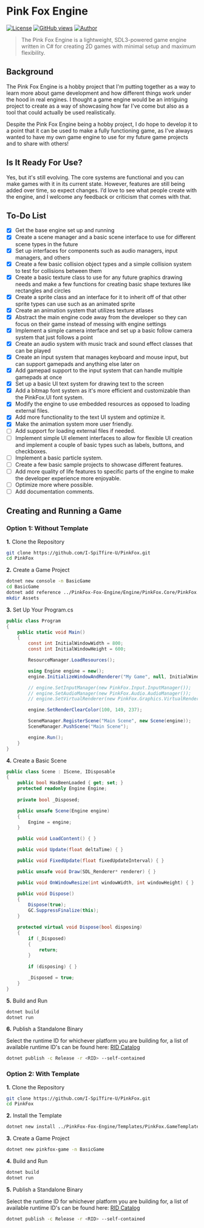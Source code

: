 # Pink Fox Engine

[![License](https://img.shields.io/badge/License-Apache_2.0-blue.svg)](https://opensource.org/licenses/Apache-2.0)
[![GitHub views](https://komarev.com/ghpvc/?username=I-SpiTfire-U&label=Views)](https://github.com/I-SpiTfire-U)
[![Author](https://img.shields.io/badge/Author-I--SpiTfire--U-181717?logo=github)](https://github.com/I-SpiTfire-U)

> The Pink Fox Engine is a lightweight, SDL3-powered game engine written in C# for creating 2D games with minimal setup and maximum flexibility.

## Background

The Pink Fox Engine is a hobby project that I'm putting together as a way to learn more about game development and how different things work under the hood in real engines. I thought a game engine would be an intriguing project to create as a way of showcasing how far I've come but also as a tool that could actually be used realistically.

Despite the Pink Fox Engine being a hobby project, I do hope to develop it to a point that it can be used to make a fully functioning game, as I've always wanted to have my own game engine to use for my future game projects and to share with others!

## Is It Ready For Use?

Yes, but it's still evolving. The core systems are functional and you can make games with it in its current state. However, features are still being added over time, so expect changes.
I’d love to see what people create with the engine, and I welcome any feedback or criticism that comes with that.

## To-Do List

- [X] Get the base engine set up and running
- [X] Create a scene manager and a basic scene interface to use for different scene types in the future
- [X] Set up interfaces for components such as audio managers, input managers, and others
- [X] Create a few basic collision object types and a simple collision system to test for collisions between them
- [X] Create a basic texture class to use for any future graphics drawing needs and make a few functions for creating basic shape textures like rectangles and circles
- [X] Create a sprite class and an interface for it to inherit off of that other sprite types can use such as an animated sprite
- [X] Create an animation system that utilizes texture atlases
- [X] Abstract the main engine code away from the developer so they can focus on their game instead of messing with engine settings
- [X] Implement a simple camera interface and set up a basic follow camera system that just follows a point
- [X] Create an audio system with music track and sound effect classes that can be played
- [X] Create an input system that manages keyboard and mouse input, but can support gamepads and anything else later on
- [X] Add gamepad support to the input system that can handle multiple gamepads at once
- [X] Set up a basic UI text system for drawing text to the screen
- [X] Add a bitmap font system as it's more efficient and customizable than the PinkFox.UI font system.
- [X] Modify the engine to use embedded resources as opposed to loading external files.
- [X] Add more functionality to the text UI system and optimize it.
- [X] Make the animation system more user friendly.
- [ ] Add support for loading external files if needed.
- [ ] Implement simple UI element interfaces to allow for flexible UI creation and implement a couple of basic types such as labels, buttons, and checkboxes.
- [ ] Implement a basic particle system.
- [ ] Create a few basic sample projects to showcase different features.
- [ ] Add more quality of life features to specific parts of the engine to make the developer experience more enjoyable.
- [ ] Optimize more where possible.
- [ ] Add documentation comments.

## Creating and Running a Game

### Option 1: Without Template

**1.** Clone the Repository

```sh
git clone https://github.com/I-SpiTfire-U/PinkFox.git
cd PinkFox
```

**2.** Create a Game Project

```sh
dotnet new console -n BasicGame
cd BasicGame
dotnet add reference ../PinkFox-Fox-Engine/Engine/PinkFox.Core/PinkFox.Core.csproj
mkdir Assets
```

**3.** Set Up Your Program.cs

```cs
public class Program
{
    public static void Main()
    {
        const int InitialWindowWidth = 800;
        const int InitialWindowHeight = 600;

        ResourceManager.LoadResources();

        using Engine engine = new();
        engine.InitializeWindowAndRenderer("My Game", null, InitialWindowWidth, InitialWindowHeight);

        // engine.SetInputManager(new PinkFox.Input.InputManager());
        // engine.SetAudioManager(new PinkFox.Audio.AudioManager());
        // engine.SetVirtualRenderer(new PinkFox.Graphics.VirtualRenderer());

        engine.SetRenderClearColor(100, 149, 237);

        SceneManager.RegisterScene("Main Scene", new Scene(engine));
        SceneManager.PushScene("Main Scene");

        engine.Run();
    }
}
```

**4.** Create a Basic Scene

```cs
public class Scene : IScene, IDisposable
{
    public bool HasBeenLoaded { get; set; }
    protected readonly Engine Engine;
    
    private bool _Disposed;

    public unsafe Scene(Engine engine)
    {
        Engine = engine;
    }

    public void LoadContent() { }

    public void Update(float deltaTime) { }

    public void FixedUpdate(float fixedUpdateInterval) { }

    public unsafe void Draw(SDL_Renderer* renderer) { }

    public void OnWindowResize(int windowWidth, int windowHeight) { }

    public void Dispose()
    {
        Dispose(true);
        GC.SuppressFinalize(this);
    }

    protected virtual void Dispose(bool disposing)
    {
        if (_Disposed)
        {
            return;
        }
        
        if (disposing) { }

        _Disposed = true;
    }
}
```

**5.** Build and Run

```sh
dotnet build
dotnet run
```

**6.** Publish a Standalone Binary

Select the runtime ID for whichever platform you are building for, a list of available runtime ID's can be found here: [RID Catalog](https://learn.microsoft.com/en-us/dotnet/core/rid-catalog)

```sh
dotnet publish -c Release -r <RID> --self-contained
```

### Option 2: With Template

**1.** Clone the Repository

```sh
git clone https://github.com/I-SpiTfire-U/PinkFox.git
cd PinkFox
```

**2.** Install the Template

```sh
dotnet new install ../PinkFox-Fox-Engine/Templates/PinkFox.GameTemplate/PinkFox.GameTemplate.csproj
```

**3.** Create a Game Project

```sh
dotnet new pinkfox-game -n BasicGame
```

**4.** Build and Run

```sh
dotnet build
dotnet run
```

**5.** Publish a Standalone Binary

Select the runtime ID for whichever platform you are building for, a list of available runtime ID's can be found here: [RID Catalog](https://learn.microsoft.com/en-us/dotnet/core/rid-catalog)

```sh
dotnet publish -c Release -r <RID> --self-contained
```
